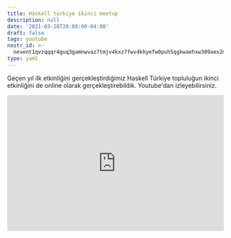 ```yaml
---
title: Haskell turkiye ikinci meetup
description: null
date: '2021-03-28T20:00:00-04:00'
draft: false
tags: youtube
nostr_id: >-
  nevent1qvzqqqr4guq3gamnwvaz7tmjv4kxz7fwv4khyefw0puh5qgkwaehxw309aex2mrp0yhxummnw3ezucnpdejqz9rhwden5te0wfjkccte9ejxzmt4wvhxjmcprpmhxue69uhhyetvv9ujuumwdae8gtnnda3kjctvqyxhwumn8ghj7mn0wvhxcmmvqyt8wumn8ghj7un9d3shjtnswf5k6ctv9ehx2aqppamhxue69uhkummnw3ezumt0d5q3vamnwvaz7tmjv4kxz7fwdehhxtnnda3kjctvqyd8wumn8ghj7ctjw35kxmr9wvhxcctev4erxtnwv4mhxqg7waehxw309akkcuewv94kgetwd9azuetyw5h8gu30dehhxarjqqs2p60ty2x25z098c72jpjf6fkve28gfcw9ufs0v57qsu2kwn9xxzqc55999
type: yaml
---
```



Geçen yıl ilk etkinliğini gerçekleştirdiğimiz Haskell Türkiye topluluğun ikinci etkinliğini de online olarak gerçekleştirebildik. Youtube'dan izleyebilirsiniz.

<iframe style="width:100%" height="315" src="https://www.youtube.com/embed/kW0KjR40nII" title="YouTube video player" frameborder="0" allow="accelerometer; autoplay; clipboard-write; encrypted-media; gyroscope; picture-in-picture" allowfullscreen></iframe>

